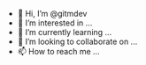 - 👋 Hi, I’m @gitmdev
- 👀 I’m interested in ...
- 🌱 I’m currently learning ...
- 💞️ I’m looking to collaborate on ...
- 📫 How to reach me ...

<!---
gitmdev/gitmdev is a ✨ special ✨ repository because its `README.md` (this file) appears on your GitHub profile.
You can click the Preview link to take a look at your changes.
--->
